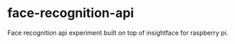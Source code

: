 # face-recognition-api

Face recognition api experiment built on top of insightface for raspberry pi.
